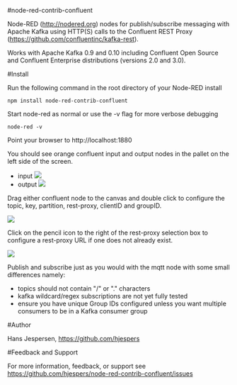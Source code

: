 #node-red-contrib-confluent

Node-RED (http://nodered.org) nodes for publish/subscribe messaging with Apache Kafka using HTTP(S) calls to the Confluent REST Proxy (https://github.com/confluentinc/kafka-rest).

Works with Apache Kafka 0.9 and 0.10 including Confluent Open Source and Confluent Enterprise distributions (versions 2.0 and 3.0).


#Install

Run the following command in the root directory of your Node-RED install

    npm install node-red-contrib-confluent

Start node-red as normal or use the -v flag for more verbose debugging

	node-red -v

Point your browser to http://localhost:1880

You should see orange confluent input and output nodes in the pallet on the left side of the screen.
<ul>
    <li>input <img src="https://github.com/hjespers/node-red-contrib-confluent/blob/master/images/confluent-in.png"></li>
    <li>output <img src="https://github.com/hjespers/node-red-contrib-confluent/blob/master/images/confluent-out.png"></li>
</ul>

Drag either confluent node to the canvas and double click to configure the topic, key, partition, rest-proxy, clientID and groupID.

<img src="https://github.com/hjespers/node-red-contrib-confluent/blob/master/images/confluent-in-config.png">

Click on the pencil icon to the right of the rest-proxy selection box to configure a rest-proxy URL if one does not already exist.

<img src="https://github.com/hjespers/node-red-contrib-rdkafka/blob/master/images/confluent-rest-proxy-config.png">

Publish and subscribe just as you would with the mqtt node with some small differences namely:
<ul>
	<li>topics should not contain "/" or "." characters
	<li>kafka wildcard/regex subscriptions are not yet fully tested
	<li>ensure you have unique Group IDs configured unless you want multiple consumers to be in a Kafka consumer group
</ul>

#Author

Hans Jespersen, https://github.com/hjespers

#Feedback and Support

For more information, feedback, or support see https://github.com/hjespers/node-red-contrib-confluent/issues